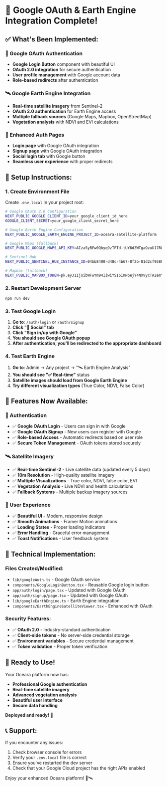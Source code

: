 # 🎉 Google OAuth & Earth Engine Integration Complete!

## ✅ What's Been Implemented:

### 🔐 Google OAuth Authentication
- **Google Login Button** component with beautiful UI
- **OAuth 2.0 integration** for secure authentication
- **User profile management** with Google account data
- **Role-based redirects** after authentication

### 🛰️ Google Earth Engine Integration
- **Real-time satellite imagery** from Sentinel-2
- **OAuth 2.0 authentication** for Earth Engine access
- **Multiple fallback sources** (Google Maps, Mapbox, OpenStreetMap)
- **Vegetation analysis** with NDVI and EVI calculations

### 📱 Enhanced Auth Pages
- **Login page** with Google OAuth integration
- **Signup page** with Google OAuth integration
- **Social login tab** with Google button
- **Seamless user experience** with proper redirects

## 🚀 Setup Instructions:

### 1. Create Environment File
Create `.env.local` in your project root:

```bash
# Google OAuth 2.0 Configuration
NEXT_PUBLIC_GOOGLE_CLIENT_ID=your_google_client_id_here
GOOGLE_CLIENT_SECRET=your_google_client_secret_here

# Google Earth Engine Configuration
NEXT_PUBLIC_GOOGLE_EARTH_ENGINE_PROJECT_ID=oceara-satellite-platform

# Google Maps (fallback)
NEXT_PUBLIC_GOOGLE_MAPS_API_KEY=AIzaSyBFw0Qbyq9zTFTd-tUY6dZWTgaQzuU17R8

# Sentinel Hub
NEXT_PUBLIC_SENTINEL_HUB_INSTANCE_ID=04bb8400-d48c-4b67-8f2b-81d2cf95802e

# Mapbox (fallback)
NEXT_PUBLIC_MAPBOX_TOKEN=pk.eyJ1IjoibWFwYm94IiwiYSI6ImNpejY4NXVycTA2emYycXBndHRqcmZ3N3gifQ.rJcFIG214AriISLbB6B5aw
```

### 2. Restart Development Server
```bash
npm run dev
```

### 3. Test Google Login
1. **Go to**: `/auth/login` or `/auth/signup`
2. **Click "🔗 Social" tab**
3. **Click "Sign in/up with Google"**
4. **You should see Google OAuth popup**
5. **After authentication, you'll be redirected to the appropriate dashboard**

### 4. Test Earth Engine
1. **Go to**: Admin → Any project → "🛰️ Earth Engine Analysis"
2. **You should see "✅ Real-time"** status
3. **Satellite images should load from Google Earth Engine**
4. **Try different visualization types** (True Color, NDVI, False Color)

## 🎯 Features Now Available:

### 🔐 Authentication
- ✅ **Google OAuth Login** - Users can sign in with Google
- ✅ **Google OAuth Signup** - New users can register with Google
- ✅ **Role-based Access** - Automatic redirects based on user role
- ✅ **Secure Token Management** - OAuth tokens stored securely

### 🛰️ Satellite Imagery
- ✅ **Real-time Sentinel-2** - Live satellite data (updated every 5 days)
- ✅ **10m Resolution** - High-quality satellite imagery
- ✅ **Multiple Visualizations** - True color, NDVI, false color, EVI
- ✅ **Vegetation Analysis** - Live NDVI and health calculations
- ✅ **Fallback Systems** - Multiple backup imagery sources

### 🎨 User Experience
- ✅ **Beautiful UI** - Modern, responsive design
- ✅ **Smooth Animations** - Framer Motion animations
- ✅ **Loading States** - Proper loading indicators
- ✅ **Error Handling** - Graceful error management
- ✅ **Toast Notifications** - User feedback system

## 🔧 Technical Implementation:

### Files Created/Modified:
- `lib/googleAuth.ts` - Google OAuth service
- `components/GoogleLoginButton.tsx` - Reusable Google login button
- `app/auth/login/page.tsx` - Updated with Google OAuth
- `app/auth/signup/page.tsx` - Updated with Google OAuth
- `lib/googleEarthEngine.ts` - Earth Engine integration
- `components/EarthEngineSatelliteViewer.tsx` - Enhanced with OAuth

### Security Features:
- ✅ **OAuth 2.0** - Industry-standard authentication
- ✅ **Client-side tokens** - No server-side credential storage
- ✅ **Environment variables** - Secure credential management
- ✅ **Token validation** - Proper token verification

## 🎉 Ready to Use!

Your Oceara platform now has:
- **Professional Google authentication**
- **Real-time satellite imagery**
- **Advanced vegetation analysis**
- **Beautiful user interface**
- **Secure data handling**

**Deployed and ready!** 🚀

## 📞 Support:
If you encounter any issues:
1. Check browser console for errors
2. Verify your `.env.local` file is correct
3. Ensure you've restarted the dev server
4. Check that your Google Cloud project has the right APIs enabled

Enjoy your enhanced Oceara platform! 🌊🛰️
